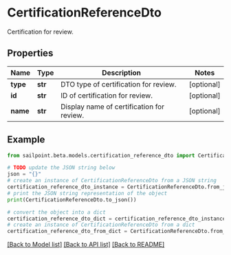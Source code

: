 # CertificationReferenceDto

Certification for review.

## Properties

Name | Type | Description | Notes
------------ | ------------- | ------------- | -------------
**type** | **str** | DTO type of certification for review. | [optional] 
**id** | **str** | ID of certification for review. | [optional] 
**name** | **str** | Display name of certification for review. | [optional] 

## Example

```python
from sailpoint.beta.models.certification_reference_dto import CertificationReferenceDto

# TODO update the JSON string below
json = "{}"
# create an instance of CertificationReferenceDto from a JSON string
certification_reference_dto_instance = CertificationReferenceDto.from_json(json)
# print the JSON string representation of the object
print(CertificationReferenceDto.to_json())

# convert the object into a dict
certification_reference_dto_dict = certification_reference_dto_instance.to_dict()
# create an instance of CertificationReferenceDto from a dict
certification_reference_dto_from_dict = CertificationReferenceDto.from_dict(certification_reference_dto_dict)
```
[[Back to Model list]](../README.md#documentation-for-models) [[Back to API list]](../README.md#documentation-for-api-endpoints) [[Back to README]](../README.md)


